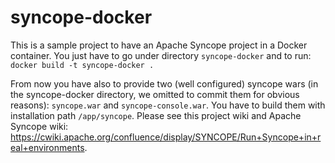 # syncope-docker

This is a sample project to have an Apache Syncope project in a Docker container.
You just have to go under directory `syncope-docker` and to run:
``
docker build -t syncope-docker .
``

From now you have also to provide two (well configured) syncope wars (in the syncope-docker directory, we omitted to commit them for obvious reasons): `syncope.war` and `syncope-console.war`.
You have to build them with installation path `/app/syncope`.
Please see this project wiki and Apache Syncope wiki: https://cwiki.apache.org/confluence/display/SYNCOPE/Run+Syncope+in+real+environments.
